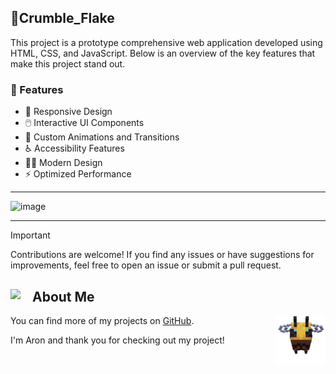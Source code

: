 ## 🍪Crumble_Flake
This project is a prototype comprehensive web application developed using HTML, CSS, and JavaScript. Below is an overview of the key features that make this project stand out.

### 🚀 Features

- 📱 Responsive Design
- 🖱️ Interactive UI Components
- 🎨 Custom Animations and Transitions
- ♿ Accessibility Features
- 🧑‍🎨 Modern Design
- ⚡ Optimized Performance

<hr>

![image](https://github.com/AronSoto/Main_Crumble_Flake/assets/115325057/0016a87c-1be6-428e-9a8b-407755be77d4)

<hr>

> [!IMPORTANT]
> Contributions are welcome! If you find any issues or have suggestions for improvements, feel free to open an issue or submit a pull request.

## <img src="https://i.pinimg.com/originals/9d/d1/a0/9dd1a0c90caa865e3718947e2b91d35e.gif" width="35" align="left">About Me

You can find more of my projects on [GitHub](https://github.com/AronSoto).
<img src="https://github.com/AronSoto/Main_Crumble_Flake/blob/main/Imagenes/bee-minecraft.gif" align = "right" width="80">

I'm Aron and thank you for checking out my project!
